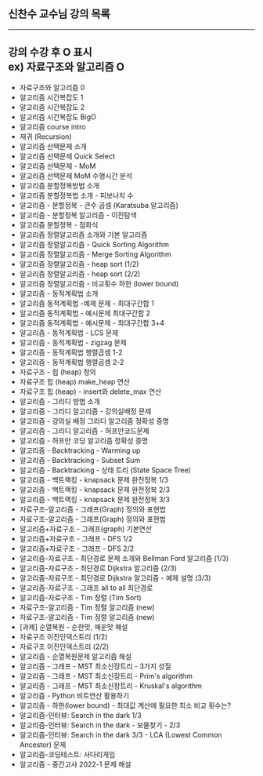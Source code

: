 ## 신찬수 교수님 강의 목록

---
강의 수강 후 O 표시  
ex) 자료구조와 알고리즘 O
---

- 자료구조와 알고리즘 0
- 알고리즘 시간복잡도 1
- 알고리즘 시간복잡도 2
- 알고리즘 시간복잡도 BigO
- 알고리즘 course intro
- 재귀 (Recursion)
- 알고리즘 선택문제 소개
- 알고리즘 선택문제 Quick Select
- 알고리즘 선택문제 - MoM
- 알고리즘 선택문제 MoM 수행시간 분석
- 알고리즘 분할정복방법 소개
- 알고리즘 분할정복법 소개 - 피보나치 수
- 알고리즘 - 분할정복 - 큰수 곱셈 (Karatsuba 알고리즘)
- 알고리즘 - 분할정복 알고리즘 - 이진탐색
- 알고리즘 분할정복 - 점화식
- 알고리즘 정렬알고리즘 소개와 기본 알고리즘
- 알고리즘 정렬알고리즘 - Quick Sorting Algorithm
- 알고리즘 정렬알고리즘 - Merge Sorting Algorithm
- 알고리즘 정렬알고리즘 - heap sort (1/2)
- 알고리즘 정렬알고리즘 - heap sort (2/2)
- 알고리즘 정렬알고리즘 - 비교횟수 하한 (lower bound)
- 알고리즘 - 동적계획법 소개
- 알고리즘 동적계획법 -예제 문제 - 최대구간합 1
- 알고리즘 동적계획법 - 예시문제 최대구간합 2
- 알고리즘 동적계획법 - 예시문제 - 최대구간합 3+4
- 알고리즘 - 동적계획법 - LCS 문제
- 알고리즘 - 동적계획법 - zigzag 문제
- 알고리즘 - 동적계획법 행렬곱셈 1-2
- 알고리즘 - 동적계획법 행렬곱셈 2-2
- 자료구조 - 힙 (heap) 정의
- 자료구조 힙 (heap) make_heap 연산
- 자료구조 힙 (heap) - insert와 delete_max 연산
- 알고리즘 - 그리디 방법 소개
- 알고리즘 - 그리디 알고리즘 - 강의실배정 문제
- 알고리즘 - 강의실 배정 그리디 알고리즘 정확성 증명
- 알고리즘 - 그리디 알고리즘 - 허프만코드문제
- 알고리즘 - 허프만 코딩 알고리즘 정확성 증명
- 알고리즘 - Backtracking - Warming up
- 알고리즘 - Backtracking - Subset Sum
- 알고리즘 - Backtracking - 상태 트리 (State Space Tree)
- 알고리즘 - 백트랙킹 - knapsack 문제 완전정복 1/3
- 알고리즘 - 백트랙킹 - knapsack 문제 완전정복 2/3
- 알고리즘 - 백트랙킹 - knapsack 문제 완전정복 3/3
- 자료구조-알고리즘 - 그래프(Graph) 정의와 표현법
- 자료구조-알고리즘 - 그래프(Graph) 정의와 표현법
- 알고리즘+자료구조 - 그래프(graph) 기본연산
- 알고리즘+자료구조 - 그래프 - DFS 1/2
- 알고리즘+자료구조 - 그래프 - DFS 2/2
- 알고리즘-자료구조 - 최단경로 문제 소개와 Bellman Ford 알고리즘 (1/3)
- 알고리즘-자료구조 - 최단경로 Dijkstra 알고리즘 (2/3)
- 알고리즘-자료구조 - 최단경로 Dijkstra 알고리즘 - 예제 설명 (3/3)
- 알고리즘-자료구조 - 그래프 all to all 최단경로
- 알고리즘-자료구조 - Tim 정렬 (Tim Sort)
- 자료구조-알고리즘 - Tim 정렬 알고리즘 (new)
- 자료구조-알고리즘 - Tim 정렬 알고리즘 (new)
- [과제] 순열복원 - 순한맛, 매운맛 해설
- 자료구조 이진인덱스트리 (1/2)
- 자료구조 이진인덱스트리 (2/2)
- 알고리즘 - 순열복원문제 알고리즘 해설
- 알고리즘 - 그래프 - MST 최소신장트리 - 3가지 성질
- 알고리즘 - 그래프 - MST 최소신장트리 - Prim's algorithm
- 알고리즘 - 그래프 - MST 최소신장트리 - Kruskal's algorithm
- 알고리즘 - Python 비트연산 활용하기
- 알고리즘 - 하한(lower bound) - 최대값 계산에 필요한 최소 비교 횟수는?
- 알고리즘-인터뷰: Search in the dark 1/3
- 알고리즘-인터뷰: Search in the dark - 보물찾기 - 2/3
- 알고리즘-인터뷰: Search in the dark 3/3 - LCA (Lowest Common Ancestor) 문제
- 알고리즘-코딩테스트: 사다리게임
- 알고리즘 - 중간고사 2022-1 문제 해설